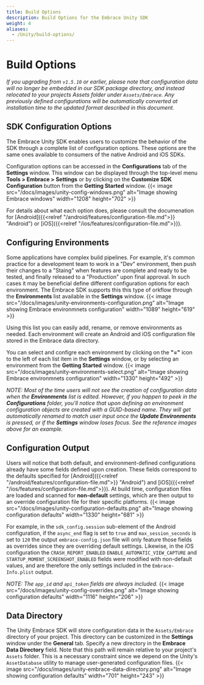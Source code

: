 ```yaml
---
title: Build Options
description: Build Options for the Embrace Unity SDK
weight: 4
aliases:
  - /Unity/build-options/
---
```


# Build Options

*If you upgrading from `v1.5.10` or earlier, please note that configuration data will no longer be embedded in our SDK package directory, and instead relocated to your projects Assets folder under `Assets/Embrace`.  Any previously defined configurations will be automatically converted at installation time to the updated format described in this document.*

## SDK Configuration Options
The Embrace Unity SDK enables users to customize the behavior of the SDK through a complete list of configuration options.  These options are the same ones available to consumers of the native Android and iOS SDKs. 

Configuration options can be accessed in the **Configurations** tab of the **Settings** window. This window can be displayed through the top-level menu **Tools > Embrace > Settings** or by clicking on the **Customize SDK Configuration** button from the **Getting Started** window.
{{< image src="/docs/images/unity-config-windows.png" alt="Image showing Embrace windows" width="1208" height="702" >}}

For details about what each option does, please consult the documenation for [Android]({{<relref "/android/features/configuration-file.md">}} "Android") or [iOS]({{<relref "/ios/features/configuration-file.md">}}).

## Configuring Environments
Some applications have complex build pipelines.  For example, it's common practice for a development team to work in a "Dev" environment, then push their changes to a "Staing" when features are complete and ready to be tested, and finally released to a "Production" upon final approval. In such cases it may be beneficial define different configuration options for each environment.  The Embrace SDK supports this this type of orkflow through the **Environments** list available in the **Settings** window.
{{< image src="/docs/images/unity-environments-configuration.png" alt="Image showing Embrace environmnets configuration" width="1089" height="619" >}}

Using this list you can easily add, rename, or remove environments as needed.  Each environment will create an Android and iOS configuration file stored in the Embrace data directory.  

You can select and configre each environment by clicking on the **"="** icon to the left of each list item in the **Settings** window, or by selecting an environment from the **Getting Started** window.
{{< image src="/docs/images/unity-environments-select.png" alt="Image showing Embrace environmnets configuration" width="1330" height="492" >}}

*NOTE: Most of the time users will not see the creation of configuration data when the **Environments** list is edited.  However, if you happen to peek in the **Configurations** folder, you'll notice that upon defining an environment configuration objects are created with a GUID-based name.  They will get automatically renamed to match user input once the **Update Environments** is pressed, or if the **Settings** window loses focus.  See the reference images above for an example.*

## Configuration Output
Users will notice that both default, and environment-defined configurations already have some fields defined upon creation.  These fields correspond to the defaults specified for [Android]({{<relref "/android/features/configuration-file.md">}} "Android") and [iOS]({{<relref "/ios/features/configuration-file.md">}}).  At build time, configuration files are loaded and scanned for **non-default** settings, which are then output to an override configuration file for their specific platforms.
{{< image src="/docs/images/unity-configuration-defaults.png" alt="Image showing configuration defaults" width="1330" height="681" >}}

For example, in the `sdk_config.session` sub-element of the Android configuration, if the `async_end` flag is set to `true` and `max_session_seconds` is set to `120` the output `embrace-config.json` file will only feature those fields as overrides since they are overriding default settings. Likewise, in the iOS configuration the `CRASH_REPORT_ENABLED` `ENABLE_AUTOMATIC_VIEW_CAPTURE` and `STARTUP_MOMENT_SCREENSHOT_ENABLED` fields were modified with non-default values, and are therefore the only settings included in the `Embrace-Info.plist` output.

*NOTE: The `app_id` and `api_token` fields are always included.*
{{< image src="/docs/images/unity-config-overrides.png" alt="Image showing configuration defaults" width="1116" height="206" >}}

## Data Directory
The Unity Embrace SDK will store configuration data in the `Assets/Embrace` directory of your project.  This directory can be customized in the **Settings** window under the **General** tab.  Specify a new directory in the **Embrace Data Directory** field.  Note that this path will remain relative to your project's `Assets` folder. This is a necessary constraint since we depend on the Unity's `AssetDatabase` utility to manage user-generated configuration files.
{{< image src="/docs/images/unity-embrace-data-directory.png" alt="Image showing configuration defaults" width="701" height="243" >}}

